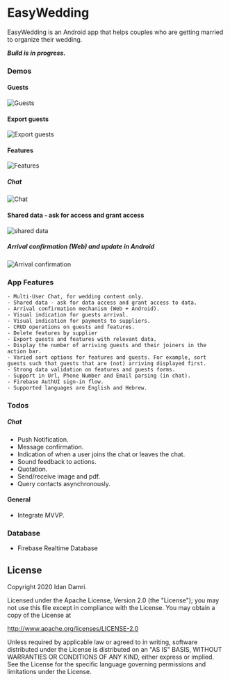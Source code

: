 # EasyWedding

EasyWedding is an Android app that helps couples who are getting married to organize their wedding.

***Build is in progress.***

### Demos

#### Guests                      
![Guests](demo/6_guests.gif)  
#### Export guests
![Export guests](demo/8_export_guests.gif)
#### Features
![Features](demo/5_features.gif)
##### Chat
![Chat](demo/1_Chat.gif)

#### Shared data - ask for access and grant access
![shared data](demo/7_access.gif)

##### Arrival confirmation (Web) and update in Android
![Arrival confirmation](demo/8_arrival_confirmation.gif)

### App Features
  
    - Multi-User Chat, for wedding content only.
    - Shared data - ask for data access and grant access to data.
    - Arrival confirmation mechanism (Web + Android).
    - Visual indication for guests arrival.
    - Visual indication for payments to suppliers.
    - CRUD operations on guests and features.
    - Delete features by supplier
    - Export guests and features with relevant data.
    - Display the number of arriving guests and their joiners in the action bar. 
    - Varied sort options for features and guests. For example, sort guests such that guests that are (not) arriving displayed first.  
    - Strong data validation on features and guests forms.
    - Support in Url, Phone Number and Email parsing (in chat).
    - Firebase AuthUI sign-in flow.   
    - Supported languages are English and Hebrew.

### Todos
   ##### Chat
   - Push Notification.
   - Message confirmation.
   - Indication of when a user joins the chat or leaves the chat.
   - Sound feedback to actions.
   - Quotation.
   - Send/receive image and pdf.
   - Query contacts asynchronously.
   #### General
   - Integrate MVVP.
### Database
 - Firebase Realtime Database 
     
License
----

  Copyright 2020 Idan Damri.

Licensed under the Apache License, Version 2.0 (the "License");
you may not use this file except in compliance with the License.
You may obtain a copy of the License at

   http://www.apache.org/licenses/LICENSE-2.0

Unless required by applicable law or agreed to in writing, software
distributed under the License is distributed on an "AS IS" BASIS,
WITHOUT WARRANTIES OR CONDITIONS OF ANY KIND, either express or implied.
See the License for the specific language governing permissions and
limitations under the License.
